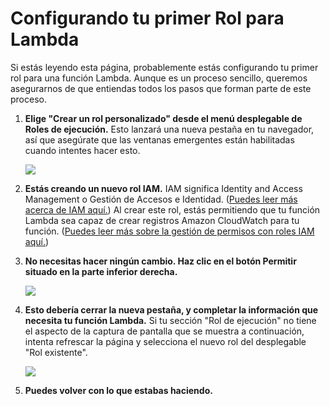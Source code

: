 # Configurando tu primer Rol para Lambda

Si estás leyendo esta página, probablemente estás configurando tu primer rol para una función Lambda. Aunque es un proceso sencillo, queremos asegurarnos de que entiendas todos los pasos que forman parte de este proceso.

1.  **Elige "Crear un rol personalizado" desde el menú desplegable de Roles de ejecución.**  Esto lanzará una nueva pestaña en tu navegador, así que asegúrate que las ventanas emergentes están habilitadas cuando intentes hacer esto.

    ![](https://i.imgur.com/s8jQwp6.jpg)

2.  **Estás creando un nuevo rol IAM.**  IAM significa Identity and Access Management o Gestión de Accesos e Identidad.  ([Puedes leer más acerca de IAM aquí.](https://docs.aws.amazon.com/es_es/IAM/latest/UserGuide/introduction.html))  Al crear este rol, estás permitiendo que tu función Lambda sea capaz de crear registros Amazon CloudWatch para tu función.  ([Puedes leer más sobre la gestión de permisos con roles IAM aquí.](https://docs.aws.amazon.com/es_es/lambda/latest/dg/intro-permission-model.html))

3.  **No necesitas hacer ningún cambio.  Haz clic en el botón Permitir situado en la parte inferior derecha.**

    ![](https://i.imgur.com/NCaYtQt.png)

4.  **Esto debería cerrar la nueva pestaña, y completar la información que necesita tu función Lambda.** Si tu sección "Rol de ejecución" no tiene el aspecto de la captura de pantalla que se muestra a continuación, intenta refrescar la página y selecciona el nuevo rol del desplegable "Rol existente".

    ![](https://i.imgur.com/BwIBiHc.png)

5.  **Puedes volver con lo que estabas haciendo.**
